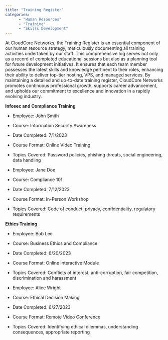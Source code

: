 ```yaml
---
title: "Training Register"
categories:
      - "Human Resources"
      - "Training"
      - "Skills Development"
---
```


At CloudCore Networks, the Training Register is an essential component of our
human resource strategy, meticulously documenting all training activities
undertaken by our staff. This comprehensive log serves not only as a record of
completed educational sessions but also as a planning tool for future
development initiatives. It ensures that each team member possesses the latest
skills and knowledge pertinent to their roles, enhancing their ability to
deliver top-tier hosting, VPS, and managed services. By maintaining a detailed
and up-to-date training register, CloudCore Networks promotes continuous
professional growth, supports career advancement, and upholds our commitment to
excellence and innovation in a rapidly evolving industry.

**Infosec and Compliance Training**

- Employee: John Smith
- Course: Information Security Awareness
- Date Completed: 7/1/2023
- Course Format: Online Video Training
- Topics Covered: Password policies, phishing threats, social engineering, data
  handling

- Employee: Jane Doe
- Course: Compliance 101
- Date Completed: 7/12/2023
- Course Format: In-Person Workshop
- Topics Covered: Code of conduct, privacy, confidentiality, regulatory
  requirements

**Ethics Training**

- Employee: Bob Lee
- Course: Business Ethics and Compliance
- Date Completed: 6/20/2023
- Course Format: Online Interactive Module
- Topics Covered: Conflicts of interest, anti-corruption, fair competition,
  discrimination and harassment

- Employee: Alice Wright
- Course: Ethical Decision Making
- Date Completed: 6/27/2023
- Course Format: Remote Video Conference
- Topics Covered: Identifying ethical dilemmas, understanding consequences,
  appropriate reporting